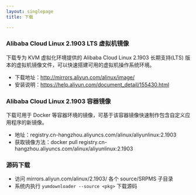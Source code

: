 ```yaml
---
layout: singlepage
title: 下载

---
```


### Alibaba Cloud Linux 2.1903 LTS 虚拟机镜像

下载专为 KVM 虚拟化环境提供的 Alibaba Cloud Linux 2.1903 长期支持(LTS) 版本的虚拟机镜像文件，可以快速搭建可用的虚拟机操作系统环境。

- 下载地址：http://mirrors.aliyun.com/alinux/image/
- 安装说明：https://help.aliyun.com/document_detail/155430.html

### Alibaba Cloud Linux 2.1903 容器镜像

下载可用于 Docker 等容器环境的镜像，可基于该容器镜像快速制作包含自定义应用程序的新镜像。

- 地址：registry.cn-hangzhou.aliyuncs.com/alinux/aliyunlinux:2.1903
- 获取镜像方法：docker pull registry.cn-hangzhou.aliyuncs.com/alinux/aliyunlinux:2.1903

### 源码下载

- 访问 mirrors.aliyun.com/alinux/2.1903/ 各个 source/SRPMS 子目录
- 系统内执行 `yumdownloader --source <pkg>` 下载源码
